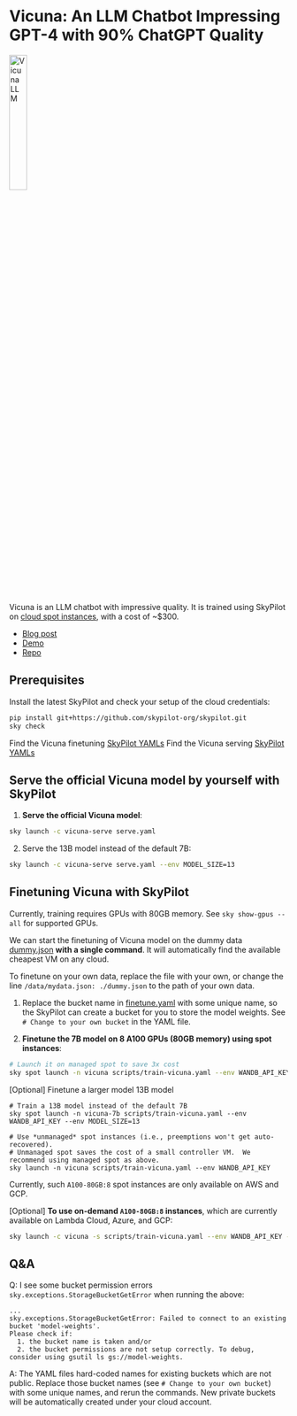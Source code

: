 # Vicuna: An LLM Chatbot Impressing GPT-4 with 90% ChatGPT Quality

<img src="https://vicuna.lmsys.org/favicon.jpeg" width="25%" alt="Vicuna LLM"/>

Vicuna is an LLM chatbot with impressive quality. It is trained using SkyPilot on [cloud spot instances](https://skypilot.readthedocs.io/en/latest/examples/spot-jobs.html), with a cost of ~$300.

* [Blog post](https://vicuna.lmsys.org/)
* [Demo](https://chat.lmsys.org/)
* [Repo](https://github.com/lm-sys/FastChat)

## Prerequisites
Install the latest SkyPilot and check your setup of the cloud credentials:
```bash
pip install git+https://github.com/skypilot-org/skypilot.git
sky check
```
Find the Vicuna finetuning [SkyPilot YAMLs](examples/llm-vicuna/finetune.yaml)
Find the Vicuna serving [SkyPilot YAMLs](examples/llm-vicuna/serve.yaml)

## Serve the official Vicuna model by yourself with SkyPilot

1. **Serve the official Vicuna model**:
```bash
sky launch -c vicuna-serve serve.yaml
```
2. Serve the 13B model instead of the default 7B:
```bash
sky launch -c vicuna-serve serve.yaml --env MODEL_SIZE=13
```


## Finetuning Vicuna with SkyPilot
Currently, training requires GPUs with 80GB memory.  See `sky show-gpus --all` for supported GPUs.

We can start the finetuning of Vicuna model on the dummy data [dummy.json](examples/llm-vicuna/dummy-data) **with a single command**. It will automatically find the available cheapest VM on any cloud.

To finetune on your own data, replace the file with your own, or change the line `/data/mydata.json: ./dummy.json` to the path of your own data.

1. Replace the bucket name in [finetune.yaml](examples/llm-vicuna/finetune.yaml) with some unique name, so the SkyPilot can create a bucket for you to store the model weights. See `# Change to your own bucket` in the YAML file.

2. **Finetune the 7B model on 8 A100 GPUs (80GB memory) using spot instances**:
```bash
# Launch it on managed spot to save 3x cost
sky spot launch -n vicuna scripts/train-vicuna.yaml --env WANDB_API_KEY
```

[Optional] Finetune a larger model 13B model
```
# Train a 13B model instead of the default 7B
sky spot launch -n vicuna-7b scripts/train-vicuna.yaml --env WANDB_API_KEY --env MODEL_SIZE=13

# Use *unmanaged* spot instances (i.e., preemptions won't get auto-recovered).
# Unmanaged spot saves the cost of a small controller VM.  We recommend using managed spot as above.
sky launch -n vicuna scripts/train-vicuna.yaml --env WANDB_API_KEY
```
Currently, such `A100-80GB:8` spot instances are only available on AWS and GCP.

[Optional] **To use on-demand `A100-80GB:8` instances**, which are currently available on Lambda Cloud, Azure, and GCP:
```bash
sky launch -c vicuna -s scripts/train-vicuna.yaml --env WANDB_API_KEY --no-use-spot
```



## Q&A

Q: I see some bucket permission errors `sky.exceptions.StorageBucketGetError` when running the above:
```
...
sky.exceptions.StorageBucketGetError: Failed to connect to an existing bucket 'model-weights'.
Please check if:
  1. the bucket name is taken and/or
  2. the bucket permissions are not setup correctly. To debug, consider using gsutil ls gs://model-weights.
```

A: The YAML files hard-coded names for existing buckets which are not public. Replace those bucket names (see `# Change to your own bucket`) with some unique names, and rerun the commands. New private buckets will be automatically created under your cloud account.

